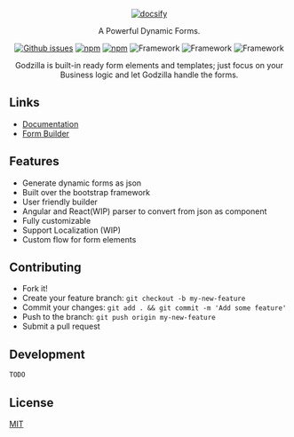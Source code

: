 <p align="center">
  <a href="">
    <img alt="docsify" src="https://user-images.githubusercontent.com/4659608/190292887-ac6482d9-dc0c-4534-b032-4d704a0322be.png">
  </a>
</p>

<p align="center">
  A Powerful Dynamic Forms.
</p>

<p align="center">
  <a href="https://github.com/alhazmy13/godzilla/issues"><img alt="Github issues" src="https://img.shields.io/github/issues-raw/alhazmy13/godizlla?style=flat-square"></a>
  <a href="https://www.npmjs.com/package/@godzilla/core"><img alt="npm" src="https://img.shields.io/npm/v/@godzilla-forms/core?label=npm%2Fcore&style=flat-square"></a>
  <a href="https://www.npmjs.com/package/@godzilla/core"><img alt="npm" src="https://img.shields.io/npm/v/@godzilla-forms/parser?label=npm%2Fparser&style=flat-square"></a>
  <img alt="Framework" src="https://img.shields.io/badge/Freamwork-Angular-brightgreen?style=flat-square"> 
  <img alt="Framework" src="https://img.shields.io/badge/Freamwork-React|WIP-blue?style=flat-square">
  <img alt="Framework" src="https://api.netlify.com/api/v1/badges/d4f3a8cf-f3aa-404c-86f6-bfa3b95ebb59/deploy-status">
</p>

<p align="center">Godzilla is built-in ready form elements and templates; just focus on your Business logic and let Godzilla handle the
forms.</p>


## Links

- [Documentation](https://godzilla-forms-doc.netlify.app/#/)
- [Form Builder](https://godzilla-forms.netlify.app/#/)


## Features

- Generate dynamic forms as json
- Built over the bootstrap framework
- User friendly builder
- Angular and React(WIP) parser to convert from json as component
- Fully customizable
- Support Localization (WIP)
- Custom flow for form elements

## Contributing

- Fork it!
- Create your feature branch: `git checkout -b my-new-feature`
- Commit your changes: `git add . && git commit -m 'Add some feature'`
- Push to the branch: `git push origin my-new-feature`
- Submit a pull request

## Development

```bash
TODO
```


## License

[MIT](LICENSE)
